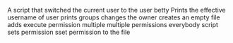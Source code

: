 A script that switched the current user to the user betty
Prints the effective username of user
prints groups
changes the owner
creates an empty file
adds execute permission
multiple
multiple permissions
everybody script
sets permission
sset permission to the file
